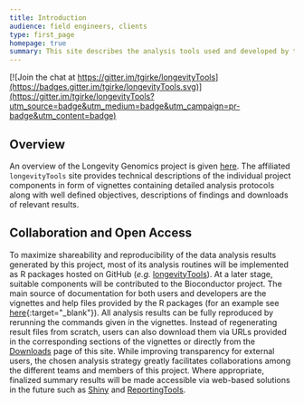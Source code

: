 ```yaml
---
title: Introduction
audience: field engineers, clients
type: first_page
homepage: true
summary: This site describes the analysis tools used and developed by the <a href="http://www.longevitygenomics.org/">Longevity Genomics</a> project.
---
```


[![Join the chat at https://gitter.im/tgirke/longevityTools](https://badges.gitter.im/tgirke/longevityTools.svg)](https://gitter.im/tgirke/longevityTools?utm_source=badge&utm_medium=badge&utm_campaign=pr-badge&utm_content=badge)

## Overview

An overview of the Longevity Genomics project is given
[here](http://www.longevitygenomics.org/). The affiliated `longevityTools` site
provides technical descriptions of the individual project components in form of
vignettes containing detailed analysis protocols along with well defined
objectives, descriptions of findings and downloads of relevant results. 

## Collaboration and Open Access

To maximize shareability and reproducibility of the data analysis results
generated by this project, most of its analysis routines will be implemented as
R packages hosted on GitHub (_e.g._
[longevityTools](https://github.com/tgirke/longevityTools)).  At a later stage,
suitable components will be contributed to the Bioconductor project. The main
source of documentation for both users and developers are the vignettes and
help files provided by the R packages (for an example see
[here](https://htmlpreview.github.io/?https://github.com/tgirke/longevityTools/blob/master/vignettes/longevityTools.html){:target="_blank"}).
All analysis results can be fully reproduced by rerunning the commands given in
the vignettes. Instead of regenerating result files from scratch, users can
also download them via URLs provided in the corresponding sections of the
vignettes or directly from the [Downloads](http://girke.bioinformatics.ucr.edu/longevityTools/mydoc/mydoc_downloads.html)
page of this site.
While improving transparency for external users, the chosen analysis strategy 
greatly facilitates collaborations among the different teams and members 
of this project. Where appropriate, finalized summary results will be made 
accessible via web-based solutions in the future such as [Shiny](http://shiny.rstudio.com/) and
[ReportingTools](http://bioconductor.org/packages/release/bioc/html/ReportingTools.html).

